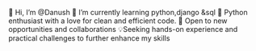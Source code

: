 


👋 Hi, I’m @Danush
🌱 I’m currently learning python,django &sql
🐍 Python enthusiast with a love for clean and efficient code.
🌟 Open to new opportunities and collaborations
💡Seeking hands-on experience and practical challenges to further enhance my skills